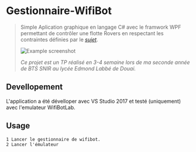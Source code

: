 # Gestionnaire-WifiBot
> Simple Aplication graphique en langage C# avec le framwork WPF permettant de contrôler une flotte Rovers en respectant les contraintes définies par le [_sujet_](./Sujet/WIFIBOT_part4.pdf).
>
>![Example screenshot](./.img/screenshot.png)
>
> _Ce projet est un TP réalisé en 3-4 semaine lors de ma seconde année de BTS SNIR au lycée Edmond Labbé de Douai._

## Devellopement
L'application a été dévelloper avec VS Studio 2017 et testé (uniquement) avec l'emulateur WifiBotLab.

## Usage
```
1 Lancer le gestionnaire de wifibot. 
2 Lancer l'émulateur
```
